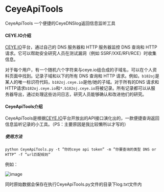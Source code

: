 # CeyeApiTools
  CeyeApiTools 一个便捷的CeyeDNSlog返回信息监听工具

#### CEYE.IO介绍

  [CEYE.IO](http://ceye.io/)平台，通过自己的 DNS 服务器和 HTTP 服务器监控 DNS 查询和 HTTP 请求。它可以帮助安全研究人员在测试漏洞（例如 SSRF/XXE/RFI/RCE）时收集信息。

  对于每个用户，有一个随机六个字符来与ceye.io组合成的子域名，可以在个人资料页面中找到。记录子域和以下的所有 DNS 查询和 HTTP 请求。例如，`b182oj`是某人的唯一标识符代码，`b182oj.ceye.io`是他/她的子域。对于所有的DNS 请求和HTTP请求`b182oj.ceye.io`和`*.b182oj.ceye.io`将被记录。所有记录都可以从服务器导出，通过处理这些访问日志，研究人员能够确认和改进他们的研究。

#### CeyeApiTools介绍

  CeyeApiTools是根据[CEYE.IO](http://ceye.io/)平台开放出的API接口演化出的，一款便捷查询返回信息监听记录的小工具。（PS：主要原因是我比较懒所以才写的）

##### 使用方法

```
python CeyeApiTools.py -t ”你的ceye api token” -m ”你要查询的类型 DNS or HTTP” -f ”url匹配规则”
```

例如：

![image](https://github.com/)



同时原始数据会保存在执行CeyeApiTools.py文件的目录下log.txt文件内
